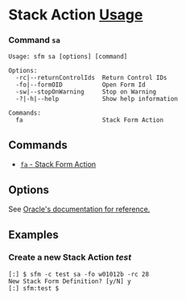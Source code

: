 # Stack Action [Usage](../README.md#commands)
### Command `sa`
```
Usage: sfm sa [options] [command]

Options:
  -rc|--returnControlIds  Return Control IDs
  -fo|--formOID           Open Form Id
  -sw|--stopOnWarning     Stop on Warning
  -?|-h|--help            Show help information

Commands:
  fa                      Stack Form Action
```
## Commands
- [`fa` - Stack Form Action](./cmd-fa.md)

## Options
See [Oracle's documentation for reference.](https://docs.oracle.com/cd/E53430_01/EOTJC/perform_ais_formsvc_calls.htm#EOTJC132)

## Examples

### Create a new Stack Action _test_
```
[:] $ sfm -c test sa -fo w01012b -rc 28
New Stack Form Definition? [y/N] y
[:] sfm:test $ 
```

